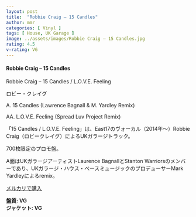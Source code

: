 ```yaml
---
layout: post
title:  "Robbie Craig – 15 Candles"
author: mmr
categories: [ Vinyl ]
tags: [ House, UK Garage ]
image: ../assets/images/Robbie Craig – 15 Candles.jpg
rating: 4.5
v-rating: VG
---
```


#### Robbie Craig – 15 Candles


Robbie Craig – 15 Candles / L.O.V.E. Feeling

ロビー・クレイグ

A. 15 Candles (Lawrence Bagnall & M. Yardley Remix)

AA. L.O.V.E. Feeling (Spread Luv Project Remix)

「15 Candles / L.O.V.E. Feeling」は、East17のヴォーカル（2014年〜）Robbie Craig（ロビークレイグ）によるUKガラージトラック。

700枚限定のプロモ盤。

A面はUKガラージアーティストLaurence BagnallとStanton Warriorsのメンバーであり、UKガラージ・ハウス・ベースミュージックのプロデューサーMark Yardleyによるremix。


[メルカリで購入](https://jp.mercari.com/item/m34773732505?afid=6142608987)


<div class="mt-4 mb-4 d-flex align-items-center">
<strong class="mr-1">盤質: VG</strong>
</div>
<div class="mt-4 mb-4 d-flex align-items-center">
<strong class="mr-1">ジャケット: VG</strong>
</div>